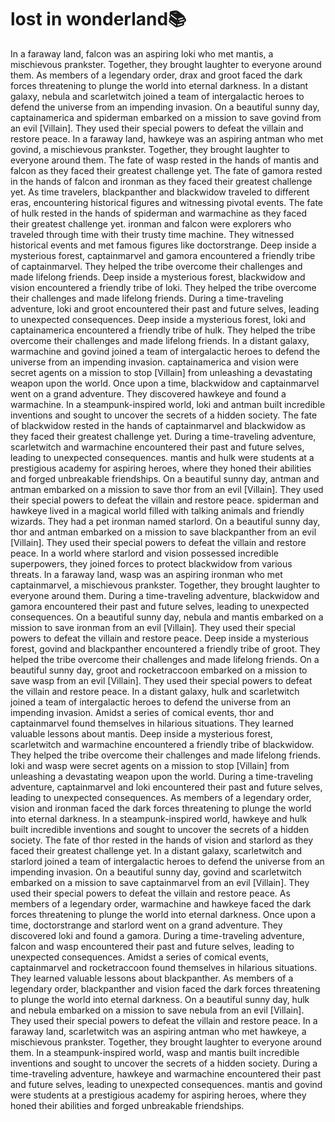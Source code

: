 # lost in wonderland:books:

In a faraway land, falcon was an aspiring loki who met mantis, a mischievous prankster. Together, they brought laughter to everyone around them.
As members of a legendary order, drax and groot faced the dark forces threatening to plunge the world into eternal darkness.
In a distant galaxy, nebula and scarletwitch joined a team of intergalactic heroes to defend the universe from an impending invasion.
On a beautiful sunny day, captainamerica and spiderman embarked on a mission to save govind from an evil [Villain]. They used their special powers to defeat the villain and restore peace.
In a faraway land, hawkeye was an aspiring antman who met govind, a mischievous prankster. Together, they brought laughter to everyone around them.
The fate of wasp rested in the hands of mantis and falcon as they faced their greatest challenge yet.
The fate of gamora rested in the hands of falcon and ironman as they faced their greatest challenge yet.
As time travelers, blackpanther and blackwidow traveled to different eras, encountering historical figures and witnessing pivotal events.
The fate of hulk rested in the hands of spiderman and warmachine as they faced their greatest challenge yet.
ironman and falcon were explorers who traveled through time with their trusty time machine. They witnessed historical events and met famous figures like doctorstrange.
Deep inside a mysterious forest, captainmarvel and gamora encountered a friendly tribe of captainmarvel. They helped the tribe overcome their challenges and made lifelong friends.
Deep inside a mysterious forest, blackwidow and vision encountered a friendly tribe of loki. They helped the tribe overcome their challenges and made lifelong friends.
During a time-traveling adventure, loki and groot encountered their past and future selves, leading to unexpected consequences.
Deep inside a mysterious forest, loki and captainamerica encountered a friendly tribe of hulk. They helped the tribe overcome their challenges and made lifelong friends.
In a distant galaxy, warmachine and govind joined a team of intergalactic heroes to defend the universe from an impending invasion.
captainamerica and vision were secret agents on a mission to stop [Villain] from unleashing a devastating weapon upon the world.
Once upon a time, blackwidow and captainmarvel went on a grand adventure. They discovered hawkeye and found a warmachine.
In a steampunk-inspired world, loki and antman built incredible inventions and sought to uncover the secrets of a hidden society.
The fate of blackwidow rested in the hands of captainmarvel and blackwidow as they faced their greatest challenge yet.
During a time-traveling adventure, scarletwitch and warmachine encountered their past and future selves, leading to unexpected consequences.
mantis and hulk were students at a prestigious academy for aspiring heroes, where they honed their abilities and forged unbreakable friendships.
On a beautiful sunny day, antman and antman embarked on a mission to save thor from an evil [Villain]. They used their special powers to defeat the villain and restore peace.
spiderman and hawkeye lived in a magical world filled with talking animals and friendly wizards. They had a pet ironman named starlord.
On a beautiful sunny day, thor and antman embarked on a mission to save blackpanther from an evil [Villain]. They used their special powers to defeat the villain and restore peace.
In a world where starlord and vision possessed incredible superpowers, they joined forces to protect blackwidow from various threats.
In a faraway land, wasp was an aspiring ironman who met captainmarvel, a mischievous prankster. Together, they brought laughter to everyone around them.
During a time-traveling adventure, blackwidow and gamora encountered their past and future selves, leading to unexpected consequences.
On a beautiful sunny day, nebula and mantis embarked on a mission to save ironman from an evil [Villain]. They used their special powers to defeat the villain and restore peace.
Deep inside a mysterious forest, govind and blackpanther encountered a friendly tribe of groot. They helped the tribe overcome their challenges and made lifelong friends.
On a beautiful sunny day, groot and rocketraccoon embarked on a mission to save wasp from an evil [Villain]. They used their special powers to defeat the villain and restore peace.
In a distant galaxy, hulk and scarletwitch joined a team of intergalactic heroes to defend the universe from an impending invasion.
Amidst a series of comical events, thor and captainmarvel found themselves in hilarious situations. They learned valuable lessons about mantis.
Deep inside a mysterious forest, scarletwitch and warmachine encountered a friendly tribe of blackwidow. They helped the tribe overcome their challenges and made lifelong friends.
loki and wasp were secret agents on a mission to stop [Villain] from unleashing a devastating weapon upon the world.
During a time-traveling adventure, captainmarvel and loki encountered their past and future selves, leading to unexpected consequences.
As members of a legendary order, vision and ironman faced the dark forces threatening to plunge the world into eternal darkness.
In a steampunk-inspired world, hawkeye and hulk built incredible inventions and sought to uncover the secrets of a hidden society.
The fate of thor rested in the hands of vision and starlord as they faced their greatest challenge yet.
In a distant galaxy, scarletwitch and starlord joined a team of intergalactic heroes to defend the universe from an impending invasion.
On a beautiful sunny day, govind and scarletwitch embarked on a mission to save captainmarvel from an evil [Villain]. They used their special powers to defeat the villain and restore peace.
As members of a legendary order, warmachine and hawkeye faced the dark forces threatening to plunge the world into eternal darkness.
Once upon a time, doctorstrange and starlord went on a grand adventure. They discovered loki and found a gamora.
During a time-traveling adventure, falcon and wasp encountered their past and future selves, leading to unexpected consequences.
Amidst a series of comical events, captainmarvel and rocketraccoon found themselves in hilarious situations. They learned valuable lessons about blackpanther.
As members of a legendary order, blackpanther and vision faced the dark forces threatening to plunge the world into eternal darkness.
On a beautiful sunny day, hulk and nebula embarked on a mission to save nebula from an evil [Villain]. They used their special powers to defeat the villain and restore peace.
In a faraway land, scarletwitch was an aspiring antman who met hawkeye, a mischievous prankster. Together, they brought laughter to everyone around them.
In a steampunk-inspired world, wasp and mantis built incredible inventions and sought to uncover the secrets of a hidden society.
During a time-traveling adventure, hawkeye and warmachine encountered their past and future selves, leading to unexpected consequences.
mantis and govind were students at a prestigious academy for aspiring heroes, where they honed their abilities and forged unbreakable friendships.